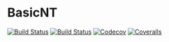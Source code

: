# BasicNT

[![Build Status](https://travis-ci.com/jmgraham30/BasicNT.jl.svg?branch=master)](https://travis-ci.com/jmgraham30/BasicNT.jl)
[![Build Status](https://ci.appveyor.com/api/projects/status/github/jmgraham30/BasicNT.jl?svg=true)](https://ci.appveyor.com/project/jmgraham30/BasicNT-jl)
[![Codecov](https://codecov.io/gh/jmgraham30/BasicNT.jl/branch/master/graph/badge.svg)](https://codecov.io/gh/jmgraham30/BasicNT.jl)
[![Coveralls](https://coveralls.io/repos/github/jmgraham30/BasicNT.jl/badge.svg?branch=master)](https://coveralls.io/github/jmgraham30/BasicNT.jl?branch=master)
